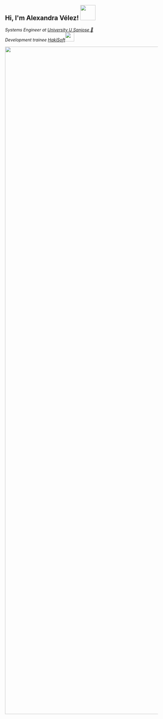 <h2> Hi, I'm Alexandra Vélez! <img src="https://github.com/AlexandraVelezG11/AlexandraVelezG11/assets/155500061/a17c9522-f6dd-493c-b603-01e0f6f59924" width="50">
  </h2>

<body> <p><em>Systems Engineer at <a href="https://sitio.usanjose.edu.co/">University U Sanjose 👋 </a></br>Development trainee <a href="https://www.hakisoft.com/">HakiSoft</a><img src="https://media.giphy.com/media/WUlplcMpOCEmTGBtBW/giphy.gif" width="30"> 
</em></p> <img align='right' src="https://github.com/AlexandraVelezG11/AlexandraVelezG11/assets/155500061/ae33a386-6344-4c52-815f-df01b61f5367" width="2200" High="200">
</body>
